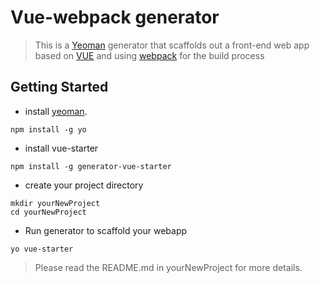 # Vue-webpack generator 

> This is a [Yeoman](http://yeoman.io) generator that scaffolds out a front-end web app based on [VUE](https://cn.vuejs.org/) and using [webpack](https://webpack.js.org/) for the build process


## Getting Started

- install [yeoman](http://yeoman.io/).
```shell
npm install -g yo
```
- install vue-starter
```shell
npm install -g generator-vue-starter
```
- create your project directory
```shell
mkdir yourNewProject
cd yourNewProject
```
- Run generator to scaffold your webapp
```shell
yo vue-starter
```

> Please read the README.md in yourNewProject for more details.

